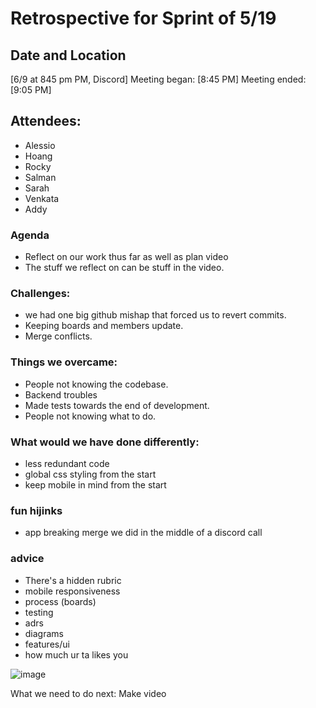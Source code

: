 # Retrospective for Sprint of 5/19

## Date and Location
[6/9 at 845 pm PM, Discord]
Meeting began: [8:45 PM]
Meeting ended: [9:05 PM]

## Attendees:
- Alessio
- Hoang
- Rocky
- Salman
- Sarah
- Venkata
- Addy

### Agenda
- Reflect on our work thus far as well as plan video
- The stuff we reflect on can be stuff in the video.

### Challenges: 
- we had one big github mishap that forced us to revert commits. 
- Keeping boards and members update. 
- Merge conflicts.

### Things we overcame:
- People not knowing the codebase.
- Backend troubles
- Made tests towards the end of development.
- People not knowing what to do.

### What would we have done differently:
- less redundant code
- global css styling from the start
- keep mobile in mind from the start

### fun hijinks
- app breaking merge we did in the middle of a discord call

### advice
- There's a hidden rubric
- mobile responsiveness
- process (boards)
- testing
- adrs 
- diagrams
- features/ui
- how much ur ta likes you

![image](https://github.com/CSE-110-Group-13/cse110-sp24-group13/assets/100500846/ebaafb0b-68f8-4c7d-9402-d5d5297c047f)

What we need to do next: Make video
